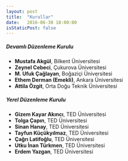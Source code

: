 ```yaml
---
layout: post
title:  "Kurullar"
date:   2016-06-30 18:00:00
isStaticPost: false
---
```

##### Devamlı Düzenleme Kurulu
* **Mustafa Akgül**, Bilkent Üniversitesi 
* **Zeynel Cebeci**, Çukurova Üniversitesi 
* **M. Ufuk Çağlayan**, Boğaziçi Üniversitesi
* **Ethem Derman (Emekli)**, Ankara Üniversitesi    
* **Attila Özgit**, Orta Doğu Teknik Üniversitesi

##### Yerel Düzenleme Kurulu
* **Gizem Kayar Akıncı**, TED Üniversitesi
* **Tolga Çapın**, TED Üniversitesi
* **Sinan Hanay**, TED Üniversitesi
* **Tayfun Küçükyılmaz**, TED Üniversitesi
* **Çağrı Latifoğlu**, TED Üniversitesi
* **Utku İnan Türkmen**, TED Üniversitesi
* **Erdem Yazgan**, TED Üniversitesi
